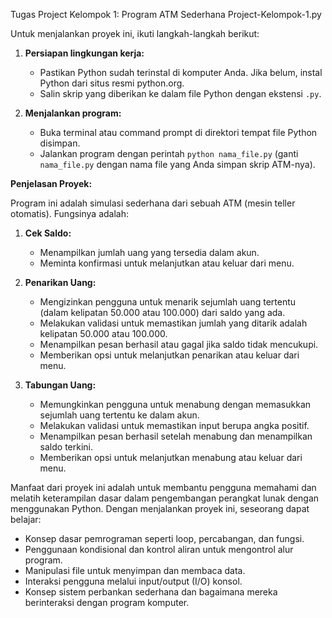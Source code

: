 Tugas Project Kelompok 1: Program ATM Sederhana Project-Kelompok-1.py

Untuk menjalankan proyek ini, ikuti langkah-langkah berikut:

1. **Persiapan lingkungan kerja:**
   - Pastikan Python sudah terinstal di komputer Anda. Jika belum, instal Python dari situs resmi python.org.
   - Salin skrip yang diberikan ke dalam file Python dengan ekstensi `.py`.

2. **Menjalankan program:**
   - Buka terminal atau command prompt di direktori tempat file Python disimpan.
   - Jalankan program dengan perintah `python nama_file.py` (ganti `nama_file.py` dengan nama file yang Anda simpan skrip ATM-nya).

**Penjelasan Proyek:**

Program ini adalah simulasi sederhana dari sebuah ATM (mesin teller otomatis). Fungsinya adalah:

1. **Cek Saldo:**
   - Menampilkan jumlah uang yang tersedia dalam akun.
   - Meminta konfirmasi untuk melanjutkan atau keluar dari menu.

2. **Penarikan Uang:**
   - Mengizinkan pengguna untuk menarik sejumlah uang tertentu (dalam kelipatan 50.000 atau 100.000) dari saldo yang ada.
   - Melakukan validasi untuk memastikan jumlah yang ditarik adalah kelipatan 50.000 atau 100.000.
   - Menampilkan pesan berhasil atau gagal jika saldo tidak mencukupi.
   - Memberikan opsi untuk melanjutkan penarikan atau keluar dari menu.

3. **Tabungan Uang:**
   - Memungkinkan pengguna untuk menabung dengan memasukkan sejumlah uang tertentu ke dalam akun.
   - Melakukan validasi untuk memastikan input berupa angka positif.
   - Menampilkan pesan berhasil setelah menabung dan menampilkan saldo terkini.
   - Memberikan opsi untuk melanjutkan menabung atau keluar dari menu.

Manfaat dari proyek ini adalah untuk membantu pengguna memahami dan melatih keterampilan dasar dalam pengembangan perangkat lunak dengan menggunakan Python. Dengan menjalankan proyek ini, seseorang dapat belajar:

- Konsep dasar pemrograman seperti loop, percabangan, dan fungsi.
- Penggunaan kondisional dan kontrol aliran untuk mengontrol alur program.
- Manipulasi file untuk menyimpan dan membaca data.
- Interaksi pengguna melalui input/output (I/O) konsol.
- Konsep sistem perbankan sederhana dan bagaimana mereka berinteraksi dengan program komputer.
